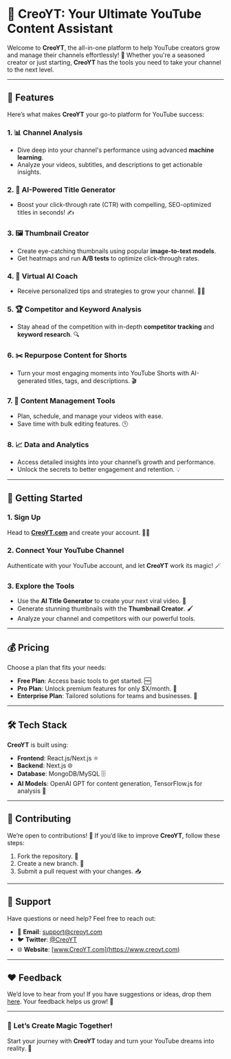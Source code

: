 # 🎥 **CreoYT: Your Ultimate YouTube Content Assistant**  

Welcome to **CreoYT**, the all-in-one platform to help YouTube creators grow and manage their channels effortlessly! 🚀 Whether you're a seasoned creator or just starting, **CreoYT** has the tools you need to take your channel to the next level.  

---

## 🌟 **Features**  
Here’s what makes **CreoYT** your go-to platform for YouTube success:  

### 1. 📊 **Channel Analysis**  
- Dive deep into your channel's performance using advanced **machine learning**.  
- Analyze your videos, subtitles, and descriptions to get actionable insights.  

### 2. 🎯 **AI-Powered Title Generator**  
- Boost your click-through rate (CTR) with compelling, SEO-optimized titles in seconds! ✍️  

### 3. 🖼️ **Thumbnail Creator**  
- Create eye-catching thumbnails using popular **image-to-text models**.  
- Get heatmaps and run **A/B tests** to optimize click-through rates.  

### 4. 🧠 **Virtual AI Coach**  
- Receive personalized tips and strategies to grow your channel. 🏋️‍♂️  

### 5. 🏆 **Competitor and Keyword Analysis**  
- Stay ahead of the competition with in-depth **competitor tracking** and **keyword research**. 🔍  

### 6. ✂️ **Repurpose Content for Shorts**  
- Turn your most engaging moments into YouTube Shorts with AI-generated titles, tags, and descriptions. 🎬  

### 7. 📅 **Content Management Tools**  
- Plan, schedule, and manage your videos with ease.  
- Save time with bulk editing features. 🕒  

### 8. 📈 **Data and Analytics**  
- Access detailed insights into your channel’s growth and performance.  
- Unlock the secrets to better engagement and retention. 💡  

---

## 🚀 **Getting Started**  

### 1. Sign Up  
Head to **[CreoYT.com](https://www.creoyt.com)** and create your account. 🧑‍💻  

### 2. Connect Your YouTube Channel  
Authenticate with your YouTube account, and let **CreoYT** work its magic! 🪄  

### 3. Explore the Tools  
- Use the **AI Title Generator** to create your next viral video. 🌟  
- Generate stunning thumbnails with the **Thumbnail Creator**. 🖌️  
- Analyze your channel and competitors with our powerful tools.  

---

## 💰 **Pricing**  
Choose a plan that fits your needs:  
- **Free Plan**: Access basic tools to get started. 🆓  
- **Pro Plan**: Unlock premium features for only $X/month. 💎  
- **Enterprise Plan**: Tailored solutions for teams and businesses. 🏢  

---

## 🛠️ **Tech Stack**  
**CreoYT** is built using:  
- **Frontend**: React.js/Next.js ⚛️  
- **Backend**: Next.js 🌐  
- **Database**: MongoDB/MySQL 🗄️  
- **AI Models**: OpenAI GPT for content generation, TensorFlow.js for analysis 🤖  

---

## 🤝 **Contributing**  
We’re open to contributions! 🎉 If you’d like to improve **CreoYT**, follow these steps:  
1. Fork the repository. 🍴  
2. Create a new branch. 🌿  
3. Submit a pull request with your changes. 📥  

---

## 💬 **Support**  
Have questions or need help? Feel free to reach out:  
- 📧 **Email**: support@creoyt.com  
- 🐦 **Twitter**: [@CreoYT](https://twitter.com/creoyt)  
- 🌐 **Website**: [www.CreoYT.com](https://www.creoyt.com)  

---

## ❤️ **Feedback**  
We’d love to hear from you! If you have suggestions or ideas, drop them [here](https://github.com/sh20raj/creoyt/issues). Your feedback helps us grow! 🌱  

---

### 🏁 **Let’s Create Magic Together!**  
Start your journey with **CreoYT** today and turn your YouTube dreams into reality. 🌈  